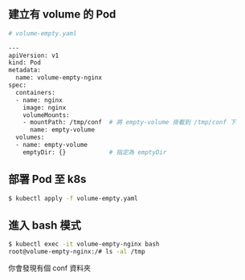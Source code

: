 ## 建立有 volume 的 Pod
```bash
# volume-empty.yaml

---
apiVersion: v1
kind: Pod
metadata:
  name: volume-empty-nginx
spec:
  containers:
  - name: nginx
    image: nginx
    volumeMounts:
    - mountPath: /tmp/conf  # 將 empty-volume 掛載到 /tmp/conf 下
      name: empty-volume
  volumes:
  - name: empty-volume
    emptyDir: {}            # 指定為 emptyDir 
``` 

## 部署 Pod 至 k8s

```bash
$ kubectl apply -f volume-empty.yaml
``` 

## 進入 bash 模式
```bash
$ kubectl exec -it volume-empty-nginx bash
root@volume-empty-nginx:/# ls -al /tmp
```
你會發現有個 conf 資料夾
